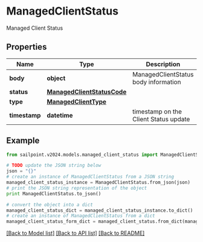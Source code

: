 # ManagedClientStatus

Managed Client Status

## Properties

Name | Type | Description | Notes
------------ | ------------- | ------------- | -------------
**body** | **object** | ManagedClientStatus body information | 
**status** | [**ManagedClientStatusCode**](ManagedClientStatusCode.md) |  | 
**type** | [**ManagedClientType**](ManagedClientType.md) |  | 
**timestamp** | **datetime** | timestamp on the Client Status update | 

## Example

```python
from sailpoint.v2024.models.managed_client_status import ManagedClientStatus

# TODO update the JSON string below
json = "{}"
# create an instance of ManagedClientStatus from a JSON string
managed_client_status_instance = ManagedClientStatus.from_json(json)
# print the JSON string representation of the object
print ManagedClientStatus.to_json()

# convert the object into a dict
managed_client_status_dict = managed_client_status_instance.to_dict()
# create an instance of ManagedClientStatus from a dict
managed_client_status_form_dict = managed_client_status.from_dict(managed_client_status_dict)
```
[[Back to Model list]](../README.md#documentation-for-models) [[Back to API list]](../README.md#documentation-for-api-endpoints) [[Back to README]](../README.md)


